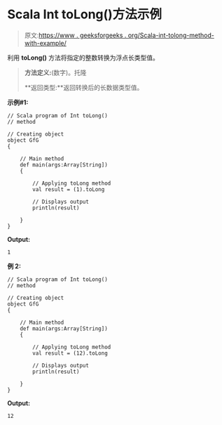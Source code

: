 # Scala Int toLong()方法示例

> 原文:[https://www . geeksforgeeks . org/Scala-int-tolong-method-with-example/](https://www.geeksforgeeks.org/scala-int-tolong-method-with-example/)

利用 **toLong()** 方法将指定的整数转换为浮点长类型值。

> **方法定义:**(数字)。托隆
> 
> **返回类型:**返回转换后的长数据类型值。

**示例#1:**

```
// Scala program of Int toLong()
// method

// Creating object
object GfG
{ 

    // Main method
    def main(args:Array[String])
    {

        // Applying toLong method
        val result = (1).toLong

        // Displays output
        println(result)

    }
} 
```

**Output:**

```
1

```

**例 2:**

```
// Scala program of Int toLong()
// method

// Creating object
object GfG
{ 

    // Main method
    def main(args:Array[String])
    {

        // Applying toLong method
        val result = (12).toLong

        // Displays output
        println(result)

    }
} 
```

**Output:**

```
12

```
